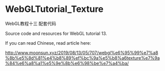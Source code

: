# WebGLTutorial_Texture
WebGL教程十三 配套代码

Source code and resources for WebGL tutorial 13.

If you can read Chinese, read article here:

http://www.moonsun.xyz/2019/08/13/05/707/webgl%e6%95%99%e7%a8%8b%e5%8d%81%e4%b8%89%ef%bc%9a%e5%b8%a6texture%e7%9a%84%e6%a8%a1%e5%9e%8b%e6%98%be%e7%a4%ba/
